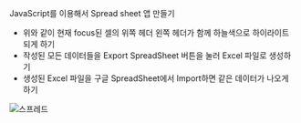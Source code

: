 JavaScript를 이용해서 Spread sheet 앱 만들기
- 위와 같이 현재 focus된 셀의 위쪽 헤더 왼쪽 헤더가 함께 하늘색으로 하이라이트 되게 하기
- 작성된 모든 데이터들을 Export SpreadSheet 버튼을 눌러 Excel 파일로 생성하기
- 생성된 Excel 파일을 구글 SpreadSheet에서 Import하면 같은 데이터가 나오게 하기


![스프레드](https://github.com/user-attachments/assets/fdbc324e-29d5-4a98-b440-b9a4380599b6)
